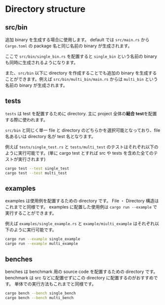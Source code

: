 # Directory structure

## src/bin

追加 binary を生成する場合に使用します。
default では `src/main.rs` から `Cargo.toml` の package 名と同じ名前の binary が生成されます。

ここで `src/bin/single_bin.rs` を配置すると `single_bin` という名前の binary も同時に生成されるようになります。

また、`src/bin` 以下に directory を作成することでも追加の binary を生成することができます。例えば `src/bin/multi_bin/main.rs` からは `multi_bin` という名前の binary が生成されます。

## tests

`tests` は test を配置するために directory.
主に project 全体の**結合 test**を配置する際に使われます。

`src/bin` と同じく単一 file と directory のどちらかを選択可能となっており、file 名あるいは directory 名が test 名となります。

例えば `tests/single_test.rs` と `tests/multi_test` のテストはそれぞれ以下のように実行可能です。(単に cargo test とすれば src や tests を含めた全てのテストが実行されます)

```bash
cargo test --test single_test
cargo test --test multi_test
```

## examples

examples は使用例を配置するための directory です。
File ・ Directory 構造はこれまでと同様です。 examples に配置した使用例は
`cargo run --example` で実行することができます。

例えば `examples/single_example.rs` と `example/miulti_example` はそれぞれ以下のように実行可能です。

```bash
cargo run --example single_example
cargo run --example multi_example
```

## benches

benches は benchmark 用の source code を配置するための directory です。
benchmark は src などに配置せずにこの directory に配置するのがおすすめです。
単体での実行方法もこれまでと同様です。

```bash
cargo bench --bench single_bench
cargo bench --bench multi_bench
```
